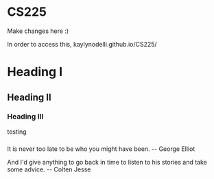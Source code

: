 # CS225

Make changes here :)

In order to access this, kaylynodelli.github.io/CS225/

# Heading I
## Heading II
### Heading III

testing 
###

It is never too late to be who you might have been.
-- George Elliot

And I'd give anything to go back in time to listen to his stories and take some advice.
-- Colten Jesse
